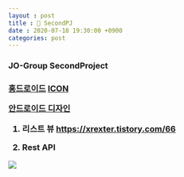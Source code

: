 ```yaml
---
layout : post
title : 🎲 SecondPJ
date : 2020-07-18 19:30:00 +0900
categories: post
---
```



<h3>JO-Group SecondProject<h3>

<a href="https://www.youtube.com/watch?v=oXIeBhV06-Y">홍드로이드</a>
<a href="http://flaticon.com">ICON</a>

<a href="https://developer.android.com/design/index.html">안드로이드 디자인</a>

1. 리스트 뷰 https://xrexter.tistory.com/66

2. Rest API <br>
<img src="https://raw.githubusercontent.com/cocokik/cocokik.github.io/master/_data/_img/http.png">
